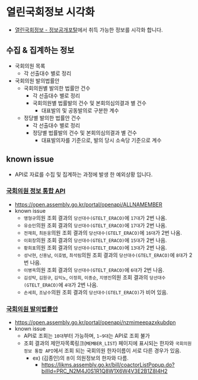 # 열린국회정보 시각화
  - [열린국회정보 - 정보공개포탈](https://open.assembly.go.kr/portal/mainPage.do)에서 취득 가능한 정보를 시각화 합니다.

## 수집 & 집계하는 정보
- 국회의원 목록
  - 각 선출대수 별로 정리
- 국회의원 발의법률안
  - 국회의원별 발의한 법률안 건수
    - 각 선출대수 별로 정리
    - 국회의원별 법률발의 건수 및 본회의심의결과 별 건수
      - 대표발의 및 공동발의로 구분한 계수
  - 정당별 발의한 법률안 건수
    - 각 선출대수 별로 정리
    - 정당별 법률발의 건수 및 본회의심의결과 별 건수
      - 대표발의자를 기준으로, 발의 당시 소속당 기준으로 계수

## known issue
  - API로 자료를 수집 및 집계하는 과정에 발생 한 예외상황 입니다.

### [국회의원 정보 통합 API](https://open.assembly.go.kr/portal/data/service/selectAPIServicePage.do/OOWY4R001216HX11439)

- <https://open.assembly.go.kr/portal/openapi/ALLNAMEMBER>
- known issue
  - `맹형규`의원 조회 결과의 `당선대수(GTELT_ERACO)`에 `17대`가 2번 나옴.
  - `유승민`의원 조회 결과의 `당선대수(GTELT_ERACO)`에 `17대`가 2번 나옴.
  - `전재희`, `최돈웅`의원 조회 결과의 `당선대수(GTELT_ERACO)`에 `16대`가 2번 나옴.
  - `이회창`의원 조회 결과의 `당선대수(GTELT_ERACO)`에 `15대`가 2번 나음.
  - `황희표`의원 조회 결과의 `당선대수(GTELT_ERACO)`에 `13대`가 2번 나음.
  - `성낙현`, `신용남`, `이호범`, `최석림`의원 조회 결과의 `당선대수(GTELT_ERACO)`에 `8대`가 2번 나음.
  - `이병옥`의원 조회 결과의 `당선대수(GTELT_ERACO)`에 `6대`가 2번 나음.
  - `김성탁`, `김원규`, `김익노`, `이정희`, `이종순`, `지영진`의원 조회 결과의 `당선대수(GTELT_ERACO)`에 `4대`가 2번 나음.
  - `손세희`, `조남수`의원 조회 결과의 `당선대수(GTELT_ERACO)`가 비어 있음.

### [국회의원 발의법률안](https://open.assembly.go.kr/portal/data/service/selectServicePage.do)

- <https://open.assembly.go.kr/portal/openapi/nzmimeepazxkubdpn>
- known issue
  - API로 조회는 `10대`부터 가능하며, `1~9대`는 API로 조회 불가 
  - 조회 결과의 제안자목록링크(`MEMBER_LIST`) 페이지에 표시되는 한자와 `국회의원 정보 통합 API`에서 조회 되는 국회의원 한자이름이 서로 다른 경우가 있음.
    - ex) (김종인)의 `종`이 의원정보의 한자와 다름.
      - <https://likms.assembly.go.kr/bill/coactorListPopup.do?billId=PRC_N2M4J0S1R1Q8W1X6W4V3E2B1Z8I4H2>